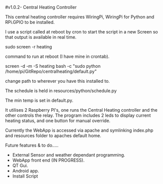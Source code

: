 #v1.0.2- Central Heating Controller

This central heating controller requires WiringPi, WiringPi for Python and RPi.GPIO to be installed.

I use a script called at reboot by cron to start the script in a new Screen so that output is available in real time.

sudo screen -r heating

command to run at reboot (I have mine in crontab).

screen -d -m -S heating bash -c "sudo python /home/pi/GitRepo/centralheating/default.py"

change path to wherever you have this installed to.

The schedule is held in resources/python/schedule.py

The min temp is set in default.py.

It utilises 2 Raspberry PI's, one runs the Central Heating controller and the other controls the relay. 
The program includes  2 leds to display current heating status, and one button for manual override.

Currently the WebApp is accessed via apache and symlinking index.php and resources folder to apaches default home.

Future features & to do.....

- External Sensor and weather dependant programming.
- WebApp front end (IN PROGRESS).
- QT Gui.
- Android app.
- Install Script
